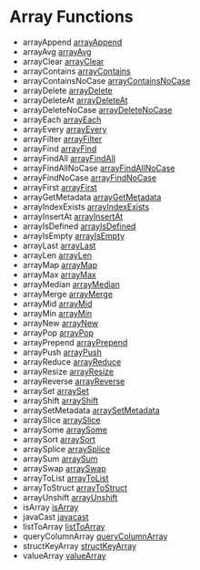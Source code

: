 # Array Functions

- arrayAppend [arrayAppend](../functions/arrayAppend.md)
- arrayAvg [arrayAvg](../functions/arrayAvg.md)
- arrayClear [arrayClear](../functions/arrayClear.md)
- arrayContains [arrayContains](../functions/arrayContains.md)
- arrayContainsNoCase [arrayContainsNoCase](../functions/arrayContainsNoCase.md)
- arrayDelete [arrayDelete](../functions/arrayDelete.md)
- arrayDeleteAt [arrayDeleteAt](../functions/arrayDeleteAt.md)
- arrayDeleteNoCase [arrayDeleteNoCase](../functions/arrayDeleteNoCase.md)
- arrayEach [arrayEach](../functions/arrayEach.md)
- arrayEvery [arrayEvery](../functions/arrayEvery.md)
- arrayFilter [arrayFilter](../functions/arrayFilter.md)
- arrayFind [arrayFind](../functions/arrayFind.md)
- arrayFindAll [arrayFindAll](../functions/arrayFindAll.md)
- arrayFindAllNoCase [arrayFindAllNoCase](../functions/arrayFindAllNoCase.md)
- arrayFindNoCase [arrayFindNoCase](../functions/arrayFindNoCase.md)
- arrayFirst [arrayFirst](../functions/arrayFirst.md)
- arrayGetMetadata [arrayGetMetadata](../functions/arrayGetMetadata.md)
- arrayIndexExists [arrayIndexExists](../functions/arrayIndexExists.md)
- arrayInsertAt [arrayInsertAt](../functions/arrayInsertAt.md)
- arrayIsDefined [arrayIsDefined](../functions/arrayIsDefined.md)
- arrayIsEmpty [arrayIsEmpty](../functions/arrayIsEmpty.md)
- arrayLast [arrayLast](../functions/arrayLast.md)
- arrayLen [arrayLen](../functions/arrayLen.md)
- arrayMap [arrayMap](../functions/arrayMap.md)
- arrayMax [arrayMax](../functions/arrayMax.md)
- arrayMedian [arrayMedian](../functions/arrayMedian.md)
- arrayMerge [arrayMerge](../functions/arrayMerge.md)
- arrayMid [arrayMid](../functions/arrayMid.md)
- arrayMin [arrayMin](../functions/arrayMin.md)
- arrayNew [arrayNew](../functions/arrayNew.md)
- arrayPop [arrayPop](../functions/arrayPop.md)
- arrayPrepend [arrayPrepend](../functions/arrayPrepend.md)
- arrayPush [arrayPush](../functions/arrayPush.md)
- arrayReduce [arrayReduce](../functions/arrayReduce.md)
- arrayResize [arrayResize](../functions/arrayResize.md)
- arrayReverse [arrayReverse](../functions/arrayReverse.md)
- arraySet [arraySet](../functions/arraySet.md)
- arrayShift [arrayShift](../functions/arrayShift.md)
- arraySetMetadata [arraySetMetadata](../functions/arraySetMetadata.md)
- arraySlice [arraySlice](../functions/arraySlice.md)
- arraySome [arraySome](../functions/arraySome.md)
- arraySort [arraySort](../functions/arraySort.md)
- arraySplice [arraySplice](../functions/arraySplice.md)
- arraySum [arraySum](../functions/arraySum.md)
- arraySwap [arraySwap](../functions/arraySwap.md)
- arrayToList [arrayToList](../functions/arrayToList.md)
- arrayToStruct [arrayToStruct](../functions/arrayToStruct.md)
- arrayUnshift [arrayUnshift](../functions/arrayUnshift.md)
- isArray [isArray](../functions/isArray.md)
- javaCast [javacast](../functions/javacast.md)
- listToArray [listToArray](../functions/listToArray.md)
- queryColumnArray [queryColumnArray](../functions/queryColumnArray.md)
- structKeyArray [structKeyArray](../functions/structKeyArray.md)
- valueArray [valueArray](../functions/valueArray.md)
